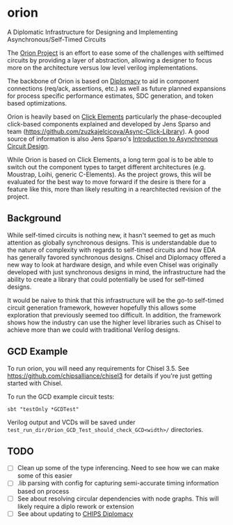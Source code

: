 # orion
A Diplomatic Infrastructure for Designing and Implementing Asynchronous/Self-Timed Circuits

The [Orion Project](https://www.halopedia.org/ORION_Project) is an effort to ease some of the challenges
with selftimed circuits by providing a layer of abstraction, allowing a designer to focus more on the architecture 
versus low level verilog implementations.

The backbone of Orion is based on [Diplomacy](https://github.com/chipsalliance/diplomacy) to aid in component connections (req/ack, assertions, etc.) as well
as future planned expansions for process specific performance estimates, SDC generation, and token based optimizations.

Orion is heavily based on [Click Elements](https://ieeexplore.ieee.org/document/5476997) particularly the phase-decoupled
click-based components explained and developed by Jens Sparso and team (https://github.com/zuzkajelcicova/Async-Click-Library).
A good source of information is also Jens Sparso's [Introduction to Asynchronous Circuit Design](https://backend.orbit.dtu.dk/ws/portalfiles/portal/215895041/JSPA_async_book_2020_PDF.pdf).

While Orion is based on Click Elements, a long term goal is to be able to switch out the component types to target
different architectures (e.g. Moustrap, Loihi, generic C-Elements). As the project grows, this will be evaluated for the best way to
move forward if the desire is there for a feature like this, more than likely resulting in a rearchitected revision of the project.

## Background
While self-timed circuits is nothing new, it hasn't seemed to get as much attention as globally synchronous
designs. This is understandable due to the nature of complexity with regards to self-timed circuits
and how EDA has generally favored synchronous designs. Chisel and Diplomacy offered a new way to look at
hardware design, and while even Chisel was originally developed with just synchronous designs in mind, the 
infrastructure had the ability to create a library that could potentially be used for self-timed designs.

It would be naive to think that this infrastructure will be the go-to self-timed circuit generation framework, however
hopefully this allows some exploration that previously seemed too difficult. In addition, the framework shows how
the industry can use the higher level libraries such as Chisel to achieve more than we could with traditional Verilog
designs.

## GCD Example
To run orion, you will need any requirements for Chisel 3.5. See https://github.com/chipsalliance/chisel3 for details
if you're just getting started with Chisel.

To run the GCD example circuit tests:

    sbt "testOnly *GCDTest"

Verilog output and VCDs will be saved under `test_run_dir/Orion_GCD_Test_should_check_GCD<width>/` directories.

## TODO
- [ ] Clean up some of the type inferencing. Need to see how we can make some of this easier
- [ ] .lib parsing with config for capturing semi-accurate timing information based on process
- [ ] See about resolving circular dependencies with node graphs. This will likely require a diplo rework or extension
- [ ] See about updating to [CHIPS Diplomacy](https://github.com/chipsalliance/diplomacy)